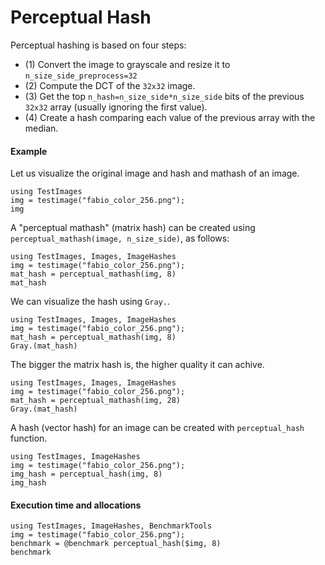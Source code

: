 # Perceptual Hash

Perceptual hashing is based on four steps:

- (1) Convert the image to grayscale and resize it to `n_size_side_preprocess=32`
- (2) Compute the DCT of the `32x32` image.
- (3) Get the top `n_hash=n_size_side*n_size_side` bits of the previous `32x32` array (usually ignoring the first value).
- (4) Create a hash comparing each value of the previous array with the median.


#### Example

Let us visualize the original image and hash and mathash of an image.

```@example
using TestImages
img = testimage("fabio_color_256.png");
img
```

A "perceptual mathash" (matrix hash) can be created using `perceptual_mathash(image, n_size_side)`, as follows:

```@example
using TestImages, Images, ImageHashes
img = testimage("fabio_color_256.png");
mat_hash = perceptual_mathash(img, 8)
mat_hash
```


We can visualize the hash using `Gray.`.

```@example
using TestImages, Images, ImageHashes
img = testimage("fabio_color_256.png");
mat_hash = perceptual_mathash(img, 8)
Gray.(mat_hash)
```

The bigger the matrix hash is, the higher quality it can achive.

```@example
using TestImages, Images, ImageHashes
img = testimage("fabio_color_256.png");
mat_hash = perceptual_mathash(img, 28)
Gray.(mat_hash)
```

A hash (vector hash) for an image can be created with `perceptual_hash` function.

```@example
using TestImages, ImageHashes
img = testimage("fabio_color_256.png");
img_hash = perceptual_hash(img, 8)
img_hash
```


#### Execution time and allocations

```@example
using TestImages, ImageHashes, BenchmarkTools
img = testimage("fabio_color_256.png");
benchmark = @benchmark perceptual_hash($img, 8)
benchmark
```


